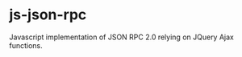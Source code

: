 js-json-rpc
===========

Javascript implementation of JSON RPC 2.0 relying on JQuery Ajax functions.
